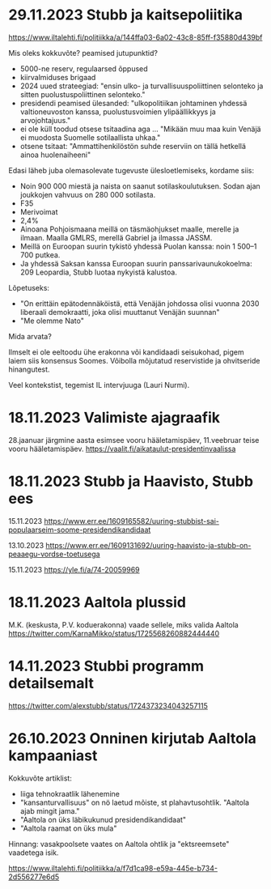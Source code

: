 
# 29.11.2023 Stubb ja kaitsepoliitika

https://www.iltalehti.fi/politiikka/a/144ffa03-6a02-43c8-85ff-f35880d439bf

Mis oleks kokkuvõte? peamised jutupunktid?

* 5000-ne reserv, regulaarsed õppused
* kiirvalmiduses brigaad
* 2024 uued strateegiad: "ensin ulko- ja turvallisuuspoliittinen selonteko ja sitten puolustuspoliittinen selonteko."
* presidendi peamised ülesanded: "ulkopolitiikan johtaminen yhdessä valtioneuvoston kanssa, puolustusvoimien ylipäällikkyys ja arvojohtajuus."
* ei ole küll toodud otsese tsitaadina aga ... "Mikään muu maa kuin Venäjä ei muodosta Suomelle sotilaallista uhkaa."
* otsene tsitaat: "Ammattihenkilöstön suhde reserviin on tällä hetkellä ainoa huolenaiheeni"
  

Edasi läheb juba olemasolevate tugevuste ülesloetlemiseks, kordame siis: 
* Noin 900 000 miestä ja naista on saanut sotilaskoulutuksen. Sodan ajan joukkojen vahvuus on 280 000 sotilasta.
* F35
* Merivoimat
* 2,4%
* Ainoana Pohjoismaana meillä on täsmäohjukset maalle, merelle ja ilmaan. Maalla GMLRS, merellä Gabriel ja ilmassa JASSM.
* Meillä on Euroopan suurin tykistö yhdessä Puolan kanssa: noin 1 500–1 700 putkea.
* Ja yhdessä Saksan kanssa Euroopan suurin panssarivaunukokoelma: 209 Leopardia, Stubb luotaa nykyistä kalustoa.

Lõpetuseks: 
* "On erittäin epätodennäköistä, että Venäjän johdossa olisi vuonna 2030 liberaali demokraatti, joka olisi muuttanut Venäjän suunnan"
* "Me olemme Nato"

Mida arvata?

Ilmselt ei ole eeltoodu ühe erakonna või kandidaadi seisukohad, pigem laiem siis konsensus Soomes. Võibolla mõjutatud reservistide ja ohvitseride hinangutest. 

Veel kontekstist, tegemist IL intervjuuga (Lauri Nurmi). 


# 18.11.2023 Valimiste ajagraafik

28.jaanuar järgmine aasta esimsee vooru hääletamispäev, 11.veebruar teise vooru hääletamispäev.
https://vaalit.fi/aikataulut-presidentinvaalissa

# 18.11.2023 Stubb ja Haavisto, Stubb ees

15.11.2023
https://www.err.ee/1609165582/uuring-stubbist-sai-populaarseim-soome-presidendikandidaat

13.10.2023 
https://www.err.ee/1609131692/uuring-haavisto-ja-stubb-on-peaaegu-vordse-toetusega

15.11.2023
https://yle.fi/a/74-20059969

# 18.11.2023 Aaltola plussid

M.K. (keskusta, P.V. koduerakonna) vaade sellele, miks valida Aaltola
https://twitter.com/KarnaMikko/status/1725568260882444440

# 14.11.2023 Stubbi programm detailsemalt 

https://twitter.com/alexstubb/status/1724373234043257115

# 26.10.2023  Onninen kirjutab Aaltola kampaaniast 

Kokkuvõte artiklist: 
* liiga tehnokraatlik lähenemine
* "kansanturvallisuus" on nö laetud mõiste, st plahavtusohtlik. "Aaltola ajab mingit jama." 
* "Aaltola on üks läbikukunud presidendikandidaat"
* "Aaltola raamat on üks mula"

Hinnang: vasakpoolsete vaates on Aaltola ohtlik ja "ektsreemsete" vaadetega isik. 

https://www.iltalehti.fi/politiikka/a/f7d1ca98-e59a-445e-b734-2d556277e6d5





